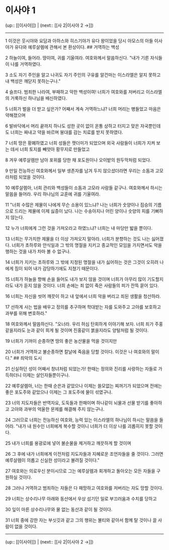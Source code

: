 # 이사야 1

(up:: [[이사야]]) | (next:: [[사 2|이사야 2 →]])

***




1 
이것은 웃시야와 요담과 아하스와 히스기야가 유다 왕이었을 당시 아모스의 아들 이사야가 유다와 예루살렘에 관해서 본 환상이다. ## 거역하는 백성 



2 
하늘이여, 들어라. 땅이여, 귀를 기울여라. 여호와께서 말씀하신다. "내가 기른 자식들이 나를 거역하였다. 



3 
소도 자기 주인을 알고 나귀도 자기 주인의 구유를 알건마는 이스라엘은 알지 못하고 내 백성은 깨닫지 못하는구나." 



4 
슬프다. 범죄한 나라여, 부패하고 악한 백성이여! 너희가 여호와를 저버리고 이스라엘의 거룩하신 하나님을 배신하였다. 



5 
너희가 벌을 더 받고 싶은가? 어째서 계속 거역하느냐? 너희 머리는 병들었고 마음은 약해졌으며 



6 
발바닥에서 머리 끝까지 하나도 성한 곳이 없이 온통 상하고 터지고 맞은 자국뿐인데도 너희는 짜내고 약을 바르며 붕대를 감는 치료를 받지 못하였다. 



7 
너희 땅은 황폐하였고 너희 성들은 잿더미가 되었으며 외국 사람들이 너희가 지켜 보는 데서 너희 토지를 빼앗아 황무지로 만들었고 



8 
겨우 예루살렘만 남아 포위를 당한 채 포도원이나 오이밭의 원두막처럼 되었다. 



9 
만일 전능하신 여호와께서 일부 생존자를 남겨 두지 않으셨더라면 우리는 소돔과 고모라처럼 되었을 것이다. 



10 
예루살렘아, 너희 관리와 백성들이 소돔과 고모라 사람들 같구나. 여호와께서 하시는 말씀을 들어라. 우리 하나님의 교훈에 귀를 기울여라. 



11 
"너희 수많은 제물이 나에게 무슨 소용이 있느냐? 나는 너희가 숫양이나 짐승의 기름으로 드리는 제물에 이제 싫증이 났다. 나는 수송아지나 어린 양이나 숫양의 피를 기뻐하지 않는다. 



12 
누가 너희에게 그런 것을 가져오라고 하였느냐? 너희는 내 마당만 밟을 뿐이다. 



13 
너희는 무가치한 제물을 더 이상 가져오지 말아라. 너희가 분향하는 것도 나는 싫어졌다. 너희가 초하루와 안식일과 그 밖의 명절을 지키고 종교적인 모임을 가지면서도 악을 행하는 것을 내가 차마 볼 수 없구나. 



14 
너희가 지키는 초하루와 그 밖에 지정된 명절을 내가 싫어하는 것은 그것이 오히려 나에게 짐이 되어 내가 감당하기에도 지쳤기 때문이다. 



15 
너희가 하늘을 향해 손을 들어도 내가 보지 않을 것이며 너희가 아무리 많이 기도할지라도 내가 듣지 않을 것이다. 너희 손에는 죄 없이 죽은 사람들의 피가 잔뜩 묻어 있다. 



16 
너희는 자신을 씻어 깨끗이 하고 내 앞에서 너희 악을 버리고 죄된 생활을 청산하라. 



17 
선하게 사는 법을 배우고 정의를 추구하며 학대받는 자를 도와주고 고아를 보호하고 과부를 위해 변호하라." 



18 
여호와께서 말씀하신다. "오너라. 우리 허심 탄회하게 이야기해 보자. 너희 죄가 주홍 같을지라도 눈과 같이 희게 될 것이며 진홍같이 붉을지라도 양털처럼 될 것이다. 



19 
너희가 기꺼이 순종하면 땅의 좋은 농산물을 먹을 것이지만 



20 
너희가 거역하고 불순종하면 칼날에 죽음을 당할 것이다. 이것은 나 여호와의 말이다." ## 죄악의 도시 



21 
신실하던 성이 어째서 창녀처럼 되었는가! 한때는 정의와 진리를 사랑하는 자들로 가득하더니 이제는 살인자들뿐이구나. 



22 
예루살렘아, 너는 한때 순은과 같았으나 이제는 쓸모없는 찌꺼기가 되었으며 전에는 좋은 포도주와 같았으나 이제는 그 포도주에 물이 섞였구나. 



23 
너의 지도자들은 반역자요, 도둑들과 한패이며 하나같이 뇌물과 선물 받기를 좋아하고 고아와 과부의 억울한 문제를 해결해 주지 않는구나. 



24 
그러므로 너희는 전능하신 여호와, 능력 있는 이스라엘의 하나님이 하시는 말씀을 들어라. "내가 내 원수인 너희에게 복수할 것이니 너희가 더 이상 나를 괴롭히지 못할 것이다. 



25 
내가 너희를 용광로에 넣어 불순물을 제거하고 깨끗하게 할 것이며 



26 
그 후에 내가 너희에게 이전처럼 지도자들과 지혜로운 조언자들을 줄 것이다. 그러면 예루살렘이 의롭고 신실한 성이라고 불려질 것이다." 



27 
여호와는 의로우신 분이시므로 그는 예루살렘과 회개하고 돌아오는 모든 자들을 구원하실 것이다. 



28 
그러나 거역하고 범죄하는 자들은 다 패망하고 여호와를 저버리는 자도 망할 것이다. 



29 
너희는 상수리나무 아래와 동산에서 우상 섬기던 일로 부끄러움과 수치를 당하고 



30 
잎이 마른 상수리나무와 물 없는 동산과 같이 될 것이다. 



31 
너희 중에 강한 자는 부싯깃과 같고 그의 행위는 불티와 같아서 함께 탈 것이나 끌 사람이 없을 것이다.

***

(up:: [[이사야]]) | (next:: [[사 2|이사야 2 →]])
